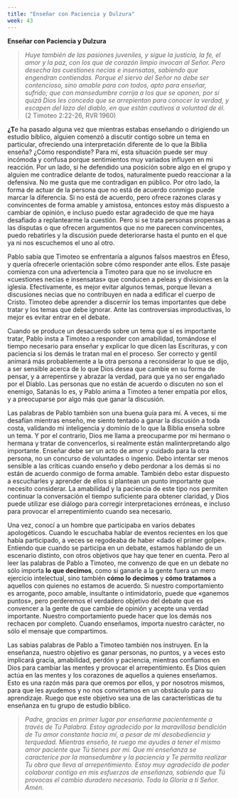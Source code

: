 ```yaml
---
title: "Enseñar con Paciencia y Dulzura"
week: 43
---
```


**Enseñar con Paciencia y Dulzura**

> *Huye también de las pasiones juveniles, y sigue la justicia, la fe,
> el amor y la paz, con los que de corazón limpio invocan al Señor. Pero
> desecha las cuestiones necias e insensatas, sabiendo que engendran
> contiendas. Porque el siervo del Señor no debe ser contencioso, sino
> amable para con todos, apto para enseñar, sufrido; que con mansedumbre
> corrija a los que se oponen, por si quizá Dios les conceda que se
> arrepientan para conocer la verdad, y escapen del lazo del diablo, en
> que están cautivos a voluntad de él.* (2 Timoteo 2:22-26, RVR 1960)

**¿T**e ha pasado alguna vez que mientras estabas enseñando o dirigiendo
un estudio bíblico, alguien comenzó a discutir contigo sobre un tema en
particular, ofreciendo una interpretación diferente de lo que la Biblia
enseña? ¿Cómo respondiste? Para mí, esta situación puede ser muy
incómoda y confusa porque sentimientos muy variados influyen en mi
reacción. Por un lado, si he defendido una posición sobre algo en el
grupo y alguien me contradice delante de todos, naturalmente puedo
reaccionar a la defensiva. No me gusta que me contradigan en público.
Por otro lado, la forma de actuar de la persona que no está de acuerdo
conmigo puede marcar la diferencia. Si no está de acuerdo, pero ofrece
razones claras y convincentes de forma amable y amistosa, entonces estoy
más dispuesto a cambiar de opinión, e incluso puedo estar agradecido de
que me haya desafiado a replantearme la cuestión. Pero si se trata
personas propensas a las disputas o que ofrecen argumentos que no me
parecen convincentes, puedo rebatirles y la discusión puede deteriorarse
hasta el punto en el que ya ni nos escuchemos el uno al otro.

Pablo sabía que Timoteo se enfrentaría a algunos falsos maestros en
Éfeso, y quería ofrecerle orientación sobre cómo responder ante ellos.
Este pasaje comienza con una advertencia a Timoteo para que no se
involucre en «cuestiones necias e insensatas» que conducen a peleas y
divisiones en la iglesia. Efectivamente, es mejor evitar algunos temas,
porque llevan a discusiones necias que no contribuyen en nada a edificar
el cuerpo de Cristo. Timoteo debe aprender a discernir los temas
importantes que debe tratar y los temas que debe ignorar. Ante las
controversias improductivas, lo mejor es evitar entrar en el debate.

Cuando se produce un desacuerdo sobre un tema que sí es importante
tratar, Pablo insta a Timoteo a responder con amabilidad, tomándose el
tiempo necesario para enseñar y explicar lo que dicen las Escrituras, y
con paciencia si los demás le tratan mal en el proceso. Ser correcto y
gentil animará más probablemente a la otra persona a reconsiderar lo que
se dijo, a ser sensible acerca de lo que Dios desea que cambie en su
forma de pensar, y a arrepentirse y abrazar la verdad, para que ya no
ser engañado por el Diablo. Las personas que no están de acuerdo o
discuten no son el enemigo, Satanás lo es, y Pablo anima a Timoteo a
tener empatía por ellos, y a preocuparse por algo más que ganar la
discusión.

Las palabras de Pablo también son una buena guía para mí. A veces, si me
desafían mientras enseño, me siento tentado a ganar la discusión a toda
costa, validando mi inteligencia y dominio de lo que la Biblia enseña
sobre un tema. Y por el contrario, Dios me llama a preocuparme por mi
hermano o hermana y tratar de convencerlos, si realmente están
malinterpretando algo importante. Enseñar debe ser un acto de amor y
cuidado para la otra persona, no un concurso de voluntades o ingenio.
Debo intentar ser menos sensible a las críticas cuando enseño y debo
perdonar a los demás si no están de acuerdo conmigo de forma amable.
También debo estar dispuesto a escucharles y aprender de ellos si
plantean un punto importante que necesito considerar. La amabilidad y la
paciencia de este tipo nos permiten continuar la conversación el tiempo
suficiente para obtener claridad, y Dios puede utilizar ese diálogo para
corregir interpretaciones erróneas, e incluso para provocar el
arrepentimiento cuando sea necesario.

Una vez, conocí a un hombre que participaba en varios debates
apologéticos. Cuando le escuchaba hablar de eventos recientes en los que
había participado, a veces se regodeaba de haber «dado el primer golpe».
Entiendo que cuando se participa en un debate, estamos hablando de un
escenario distinto, con otros objetivos que hay que tener en cuenta.
Pero al leer las palabras de Pablo a Timoteo, me convenzo de que en un
debate no sólo importa **lo que decimos**, como si ganarle a la gente
fuera un mero ejercicio intelectual, sino también **cómo lo decimos** y
**cómo tratamos** a aquellos con quienes no estamos de acuerdo. Si
nuestro comportamiento es arrogante, poco amable, insultante o
intimidatorio, puede que «ganemos puntos», pero perderemos el verdadero
objetivo del debate que es convencer a la gente de que cambie de opinión
y acepte una verdad importante. Nuestro comportamiento puede hacer que
los demás nos rechacen por completo. Cuando enseñamos, importa nuestro
carácter, no sólo el mensaje que compartimos.

Las sabias palabras de Pablo a Timoteo también nos instruyen. En la
enseñanza, nuestro objetivo es ganar personas, no puntos, y a veces esto
implicará gracia, amabilidad, perdón y paciencia, mientras confiamos en
Dios para cambiar las mentes y provocar el arrepentimiento. Es Dios
quien actúa en las mentes y los corazones de aquellos a quienes
enseñamos. Esto es una razón más para que oremos por ellos, y por
nosotros mismos, para que les ayudemos y no nos convirtamos en un
obstáculo para su aprendizaje. Ruego que este objetivo sea una de las
características de tu enseñanza en tu grupo de estudio bíblico.

> *Padre, gracias en primer lugar por enseñarme pacientemente a través
> de Tu Palabra. Estoy agradecido por la maravillosa bendición de Tu
> amor constante hacia mí, a pesar de mi desobediencia y terquedad.
> Mientras enseño, te ruego me ayudes a tener el mismo amor paciente que
> Tú tienes por mí. Que mi enseñanza se caracterice por la mansedumbre y
> la paciencia y Te permita realizar Tu obra que lleva al
> arrepentimiento. Estoy muy agradecido de poder colaborar contigo en
> mis esfuerzos de enseñanza, sabiendo que Tú provocas el cambio
> duradero necesario. Toda la Gloria a ti Señor. Amén.*

